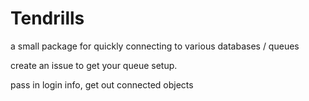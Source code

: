 # Tendrills

a small package for quickly connecting to various databases / queues

create an issue to get your queue setup.

pass in login info, get out connected objects
